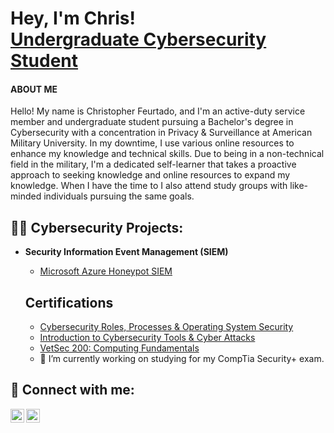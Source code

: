 <h1>Hey, I'm Chris! <br/><a href="https://github.com/Crypss22"><a href="https://www.linkedin.com/in/chrisfeurtado/">Undergraduate Cybersecurity Student</a></h1>
  <h4>ABOUT ME</h4>
  
  <p>Hello! My name is Christopher Feurtado, and I'm an active-duty service member and undergraduate student pursuing a Bachelor's degree in Cybersecurity with a concentration in Privacy & Surveillance at American Military University. In my downtime, I use various online resources to enhance my knowledge and technical skills. Due to being in a non-technical field in the military, I'm a dedicated self-learner that takes a proactive approach to seeking knowledge and online resources to expand my knowledge. When I have the time to I also attend study groups with like-minded individuals pursuing the same goals.</p>
  
<h2>👨‍💻 Cybersecurity Projects:</h2>

- <b>Security Information Event Management (SIEM)</b>
  - [Microsoft Azure Honeypot SIEM](https://github.com/joshmadakor1/Package-Delivery-Pathfinding-Algorithm)

  <h2>Certifications</h2>
  
  - [Cybersecurity Roles, Processes & Operating System Security](https://www.coursera.org/account/accomplishments/certificate/XNKZEV686G46)
  - [Introduction to Cybersecurity Tools & Cyber Attacks](https://www.coursera.org/account/accomplishments/certificate/RY7X8MUNCEXA)
  - [VetSec 200: Computing Fundamentals](https://veteransec.org/certificates/vetsec-200-certificate/?course_id=14174&cert-nonce=826bfbd38f)
  - 🔭 I’m currently working on studying for my CompTia Security+ exam.
<h2> 🤳 Connect with me:</h2>

[<img align="left" alt="JoshMadakor | Twitter" width="22px" src="https://cdn.jsdelivr.net/npm/simple-icons@v3/icons/twitter.svg" />][twitter]
[<img align="left" alt="JoshMadakor | LinkedIn" width="22px" src="https://cdn.jsdelivr.net/npm/simple-icons@v3/icons/linkedin.svg" />][linkedin]

[twitter]: https://twitter.com/Crypss2
[linkedin]: https://www.linkedin.com/in/chrisfeurtado/

<!--
- 🔭 I’m currently working on ...
- 🌱 I’m currently learning ...
- 👯 I’m looking to collaborate on ...
- 🤔 I’m looking for help with ...
- 💬 Ask me about ...
- 📫 How to reach me: ...
-->
